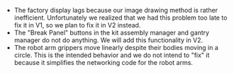 * The factory display lags because our image drawing method is rather inefficient. Unfortunately we realized that we had this problem too late to fix it in V1, so we plan to fix it in V2 instead.
* The "Break Panel" buttons in the kit assembly manager and gantry manager do not do anything. We will add this functionality in V2.
* The robot arm grippers move linearly despite their bodies moving in a circle. This is the intended behavior and we do not intend to "fix" it because it simplifies the networking code for the robot arms.